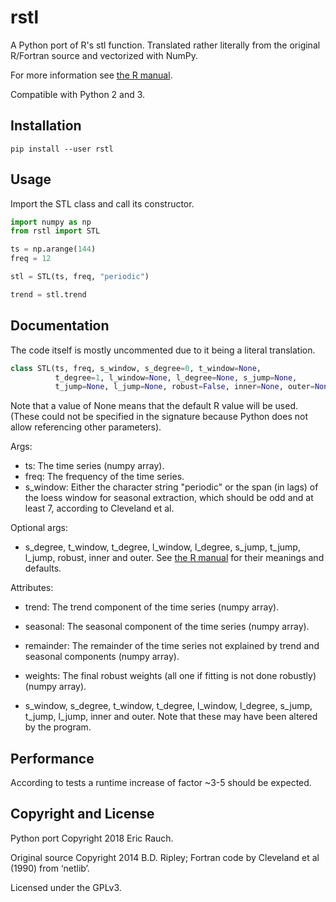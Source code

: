 # rstl
A Python port of R's stl function. Translated rather literally from the original R/Fortran source and vectorized with NumPy.

For more information see [the R manual](https://stat.ethz.ch/R-manual/R-devel/library/stats/html/stl.html).

Compatible with Python 2 and 3.

## Installation
```
pip install --user rstl
```

## Usage
Import the STL class and call its constructor.

```python
import numpy as np
from rstl import STL

ts = np.arange(144)
freq = 12

stl = STL(ts, freq, "periodic")

trend = stl.trend
```

## Documentation
The code itself is mostly uncommented due to it being a literal translation.

```python
class STL(ts, freq, s_window, s_degree=0, t_window=None,
          t_degree=1, l_window=None, l_degree=None, s_jump=None,
          t_jump=None, l_jump=None, robust=False, inner=None, outer=None):
```

Note that a value of None means that the default R value will be used.
(These could not be specified in the signature because Python does not allow referencing other parameters).

Args:
* ts: The time series (numpy array).
* freq: The frequency of the time series.
* s_window: Either the character string "periodic" or the span (in lags) of the loess window for seasonal extraction, which should be odd and at least 7, according to Cleveland et al.

Optional args:
* s_degree, t_window, t_degree, l_window, l_degree, s_jump, t_jump, l_jump, robust, inner and outer. See [the R manual](https://stat.ethz.ch/R-manual/R-devel/library/stats/html/stl.html) for their meanings and defaults.

Attributes:
* trend: The trend component of the time series (numpy array).
* seasonal: The seasonal component of the time series (numpy array).
* remainder: The remainder of the time series not explained by trend and seasonal components (numpy array).
* weights: The final robust weights (all one if fitting is not done robustly) (numpy array).

* s_window, s_degree, t_window, t_degree, l_window, l_degree, s_jump, t_jump, l_jump, inner and outer. Note that these may have been altered by the program.

## Performance
According to tests a runtime increase of factor ~3-5 should be expected.

## Copyright and License
Python port Copyright 2018 Eric Rauch.

Original source Copyright 2014 B.D. Ripley; Fortran code by Cleveland et al (1990) from ‘netlib’.

Licensed under the GPLv3.
